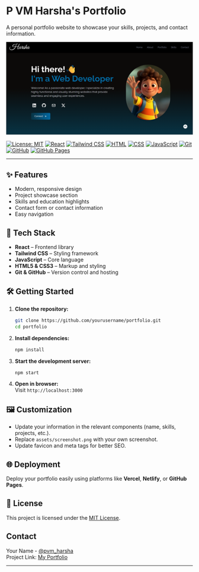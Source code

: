 # P VM Harsha's Portfolio

A personal portfolio website to showcase your skills, projects, and contact information.

![Project Screenshot](project_screenshot.png)

[![License: MIT](https://img.shields.io/badge/License-MIT-yellow.svg)](LICENSE)
[![React](https://img.shields.io/badge/React-20232A?logo=react&logoColor=61DAFB)](https://react.dev/)
[![Tailwind CSS](https://img.shields.io/badge/Tailwind_CSS-38B2AC?logo=tailwind-css&logoColor=white)](https://tailwindcss.com/)
[![HTML](https://img.shields.io/badge/HTML5-E34F26?logo=html5&logoColor=white)](https://developer.mozilla.org/en-US/docs/Web/HTML)
[![CSS](https://img.shields.io/badge/CSS3-1572B6?logo=css&logoColor=white)](https://developer.mozilla.org/en-US/docs/Web/CSS)
[![JavaScript](https://img.shields.io/badge/JavaScript-F7DF1E?logo=javascript&logoColor=black)](https://developer.mozilla.org/en-US/docs/Web/JavaScript)
[![Git](https://img.shields.io/badge/Git-F05032?logo=git&logoColor=white)](https://git-scm.com/)
[![GitHub](https://img.shields.io/badge/GitHub-181717?logo=github&logoColor=white)](https://github.com/)
[![GitHub Pages](https://img.shields.io/badge/GitHub_Pages-121013?logo=github&logoColor=white)](https://pages.github.com/)

---

## ✨ Features

- Modern, responsive design
- Project showcase section
- Skills and education highlights
- Contact form or contact information
- Easy navigation

## 🚀 Tech Stack

- **React** – Frontend library
- **Tailwind CSS** – Styling framework
- **JavaScript** – Core language
- **HTML5 & CSS3** – Markup and styling
- **Git & GitHub** – Version control and hosting

## 🛠️ Getting Started

1. **Clone the repository:**
   ```bash
   git clone https://github.com/yourusername/portfolio.git
   cd portfolio
   ```

2. **Install dependencies:**
   ```bash
   npm install
   ```

3. **Start the development server:**
   ```bash
   npm start
   ```

4. **Open in browser:**  
   Visit `http://localhost:3000`

## 🖼️ Customization

- Update your information in the relevant components (name, skills, projects, etc.).
- Replace `assets/screenshot.png` with your own screenshot.
- Update favicon and meta tags for better SEO.

## 🌐 Deployment

Deploy your portfolio easily using platforms like **Vercel**, **Netlify**, or **GitHub Pages**.

## 📄 License

This project is licensed under the [MIT License](LICENSE).

## Contact

Your Name - [@pvm_harsha](https://twitter.com/pvm_harsha)  
Project Link: [My Portfolio](https://github.com/pvm-harshavardhan/pvmportfolio)

---